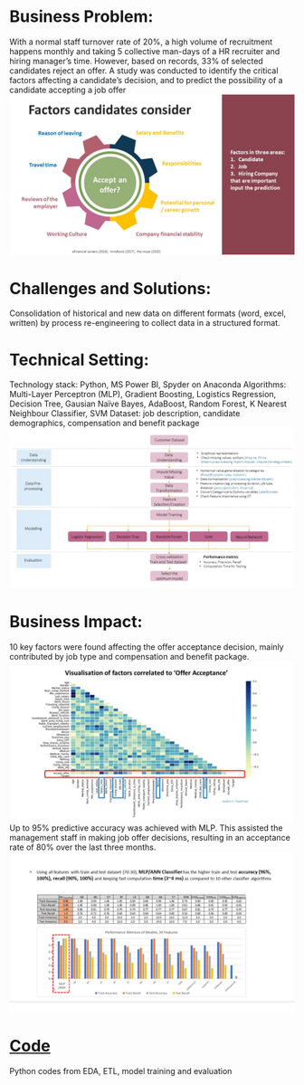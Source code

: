 # Business Problem: 
With a normal staff turnover rate of 20%, a high volume of recruitment happens monthly and taking 5 collective man-days of a HR recruiter and hiring manager’s time. However, based on records, 33% of selected candidates reject an offer. A study was conducted to identify the critical factors affecting a candidate’s decision, and to predict the possibility of a candidate accepting a job offer 
![Factors candidates consider](./image/factors_offer_acceptance.jpg)
# Challenges and Solutions:
Consolidation of historical and new data on different formats (word, excel, written) by process re-engineering to collect data in a structured format.  

# Technical Setting:  
Technology stack: Python, MS Power BI, Spyder on Anaconda
Algorithms: Multi-Layer Perceptron (MLP), Gradient Boosting, Logistics Regression, Decision Tree, Gausian Naïve Bayes, AdaBoost, Random Forest, K Nearest Neighbour Classifier, SVM
Dataset: job description, candidate demographics, compensation and benefit package
![crisp-dm](./image/CRISPDM_offer_acceptance.jpg)

# Business Impact:  
10 key factors were found affecting the offer acceptance decision, mainly contributed by job type and compensation and benefit package. 
![correlation](./image/correlation_offer_acceptance.jpg)
Up to 95% predictive accuracy was achieved with MLP.  This assisted the management staff in making job offer decisions, resulting in an acceptance rate of 80% over the last three months.
![results](./image/results_offer_acceptance.jpg)

# [Code](./hr_dsproject.py)
Python codes from EDA, ETL, model training and evaluation 
